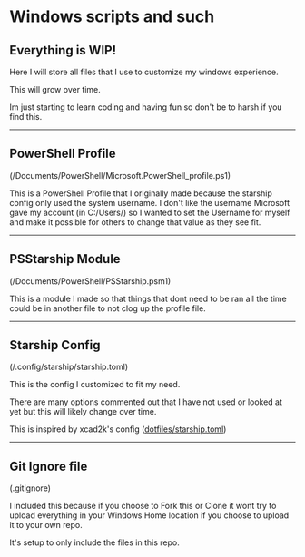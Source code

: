 # Windows scripts and such

## Everything is WIP!

Here I will store all files that I use to customize my windows experience.

This will grow over time.

Im just starting to learn coding and having fun so don't be to harsh if you find this.



---

## PowerShell Profile

 (/Documents/PowerShell/Microsoft.PowerShell_profile.ps1)

This is a PowerShell Profile that I originally made because the starship config only used the system username. I don't like the username Microsoft gave my account (in C:/Users/) so I wanted to set the Username for myself and make it possible for others to change that value as they see fit.



---

## PSStarship Module

(/Documents/PowerShell/PSStarship.psm1)

This is a module I made so that things that dont need to be ran all the time could be in another file to not clog up the profile file.



---

## Starship Config

(/.config/starship/starship.toml)

This is the config I customized to fit my need.

There are many options commented out that I have not used or looked at yet but this will likely change over time.

This is inspired by xcad2k's config ([dotfiles/starship.toml](https://github.com/xcad2k/dotfiles/blob/main/.config/starship.toml))



---

## Git Ignore file

(.gitignore)

I included this because if you choose to Fork this or Clone it wont try to upload everything in your Windows Home location if you choose to upload it to your own repo.

It's setup to only include the files in this repo.
